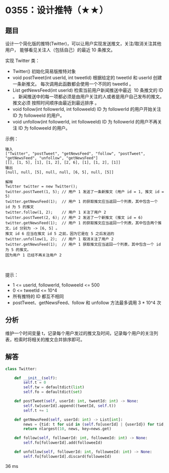 # 0355：设计推特（★★）


## 题目

设计一个简化版的推特(Twitter)，可以让用户实现发送推文，关注/取消关注其他用户，
能够看见关注人（包括自己）的最近 10 条推文。

实现 Twitter 类：
- Twitter() 初始化简易版推特对象
- void postTweet(int userId, int tweetId) 根据给定的 tweetId 和 userId 创建一条新推文。
每次调用此函数都会使用一个不同的 tweetId 。
- List<Integer> getNewsFeed(int userId) 检索当前用户新闻推送中最近  10 条推文的 ID 。
新闻推送中的每一项都必须是由用户关注的人或者是用户自己发布的推文。推文必须 按照时间顺序由最近到最远排序 。
- void follow(int followerId, int followeeId) ID 为 followerId 的用户开始关注 ID 为 followeeId 的用户。
- void unfollow(int followerId, int followeeId) ID 为 followerId 的用户不再关注 ID 为 followeeId 的用户。
 

示例：

	输入
	["Twitter", "postTweet", "getNewsFeed", "follow", "postTweet", "getNewsFeed", "unfollow", "getNewsFeed"]
	[[], [1, 5], [1], [1, 2], [2, 6], [1], [1, 2], [1]]
	输出
	[null, null, [5], null, null, [6, 5], null, [5]]

	解释
	Twitter twitter = new Twitter();
	twitter.postTweet(1, 5); // 用户 1 发送了一条新推文 (用户 id = 1, 推文 id = 5)
	twitter.getNewsFeed(1);  // 用户 1 的获取推文应当返回一个列表，其中包含一个 id 为 5 的推文
	twitter.follow(1, 2);    // 用户 1 关注了用户 2
	twitter.postTweet(2, 6); // 用户 2 发送了一个新推文 (推文 id = 6)
	twitter.getNewsFeed(1);  // 用户 1 的获取推文应当返回一个列表，其中包含两个推文，id 分别为 -> [6, 5] 。
	推文 id 6 应当在推文 id 5 之前，因为它是在 5 之后发送的
	twitter.unfollow(1, 2);  // 用户 1 取消关注了用户 2
	twitter.getNewsFeed(1);  // 用户 1 获取推文应当返回一个列表，其中包含一个 id 为 5 的推文。
	因为用户 1 已经不再关注用户 2
 

提示：
- 1 <= userId, followerId, followeeId <= 500
- 0 <= tweetId <= 10^4
- 所有推特的 ID 都互不相同
- postTweet、getNewsFeed、follow 和 unfollow 方法最多调用 3 * 10^4 次

## 分析

维护一个时间变量 t，记录每个用户发过的推文及时间，记录每个用户的关注列表，检索时将相关的推文合并排序即可。

## 解答

```python
class Twitter:

    def __init__(self):
        self.t = 0
        self.tw = defaultdict(list)
        self.fo = defaultdict(set)

    def postTweet(self, userId: int, tweetId: int) -> None:
        self.tw[userId].append((tweetId, self.t))
        self.t += 1

    def getNewsFeed(self, userId: int) -> List[int]:
        news = {tid: t for uid in (self.fo[userId] | {userId}) for tid, t in self.tw[uid][-10:]}
        return nlargest(10, news, key=news.get)

    def follow(self, followerId: int, followeeId: int) -> None:
        self.fo[followerId].add(followeeId)

    def unfollow(self, followerId: int, followeeId: int) -> None:
        self.fo[followerId].discard(followeeId)
```
36 ms

